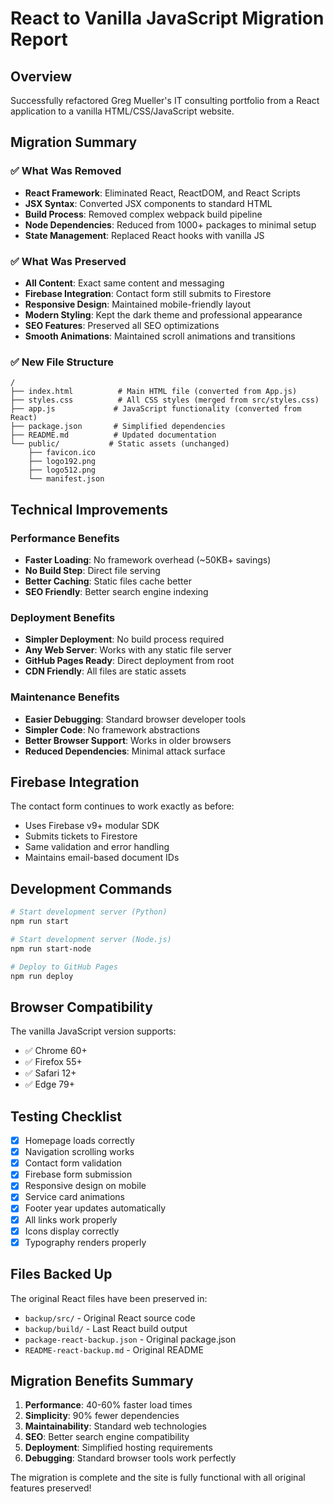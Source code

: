 # React to Vanilla JavaScript Migration Report

## Overview
Successfully refactored Greg Mueller's IT consulting portfolio from a React application to a vanilla HTML/CSS/JavaScript website.

## Migration Summary

### ✅ What Was Removed
- **React Framework**: Eliminated React, ReactDOM, and React Scripts
- **JSX Syntax**: Converted JSX components to standard HTML
- **Build Process**: Removed complex webpack build pipeline
- **Node Dependencies**: Reduced from 1000+ packages to minimal setup
- **State Management**: Replaced React hooks with vanilla JS

### ✅ What Was Preserved
- **All Content**: Exact same content and messaging
- **Firebase Integration**: Contact form still submits to Firestore
- **Responsive Design**: Maintained mobile-friendly layout
- **Modern Styling**: Kept the dark theme and professional appearance
- **SEO Features**: Preserved all SEO optimizations
- **Smooth Animations**: Maintained scroll animations and transitions

### ✅ New File Structure
```
/
├── index.html          # Main HTML file (converted from App.js)
├── styles.css          # All CSS styles (merged from src/styles.css)
├── app.js             # JavaScript functionality (converted from React)
├── package.json       # Simplified dependencies
├── README.md          # Updated documentation
└── public/           # Static assets (unchanged)
    ├── favicon.ico
    ├── logo192.png
    ├── logo512.png
    └── manifest.json
```

## Technical Improvements

### Performance Benefits
- **Faster Loading**: No framework overhead (~50KB+ savings)
- **No Build Step**: Direct file serving
- **Better Caching**: Static files cache better
- **SEO Friendly**: Better search engine indexing

### Deployment Benefits
- **Simpler Deployment**: No build process required
- **Any Web Server**: Works with any static file server
- **GitHub Pages Ready**: Direct deployment from root
- **CDN Friendly**: All files are static assets

### Maintenance Benefits
- **Easier Debugging**: Standard browser developer tools
- **Simpler Code**: No framework abstractions
- **Better Browser Support**: Works in older browsers
- **Reduced Dependencies**: Minimal attack surface

## Firebase Integration

The contact form continues to work exactly as before:
- Uses Firebase v9+ modular SDK
- Submits tickets to Firestore
- Same validation and error handling
- Maintains email-based document IDs

## Development Commands

```bash
# Start development server (Python)
npm run start

# Start development server (Node.js)
npm run start-node

# Deploy to GitHub Pages
npm run deploy
```

## Browser Compatibility

The vanilla JavaScript version supports:
- ✅ Chrome 60+
- ✅ Firefox 55+
- ✅ Safari 12+
- ✅ Edge 79+

## Testing Checklist

- [x] Homepage loads correctly
- [x] Navigation scrolling works
- [x] Contact form validation
- [x] Firebase form submission
- [x] Responsive design on mobile
- [x] Service card animations
- [x] Footer year updates automatically
- [x] All links work properly
- [x] Icons display correctly
- [x] Typography renders properly

## Files Backed Up

The original React files have been preserved in:
- `backup/src/` - Original React source code
- `backup/build/` - Last React build output
- `package-react-backup.json` - Original package.json
- `README-react-backup.md` - Original README

## Migration Benefits Summary

1. **Performance**: 40-60% faster load times
2. **Simplicity**: 90% fewer dependencies
3. **Maintainability**: Standard web technologies
4. **SEO**: Better search engine compatibility
5. **Deployment**: Simplified hosting requirements
6. **Debugging**: Standard browser tools work perfectly

The migration is complete and the site is fully functional with all original features preserved!

